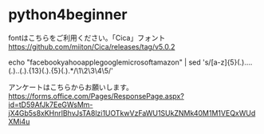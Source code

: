 # python4beginner

fontはこちらをご利用ください。「Cica」フォント
https://github.com/miiton/Cica/releases/tag/v5.0.2


echo "facebookyahooapplegooglemicrosoftamazon" | sed 's/[a-z]\{5\}\(.\)....\(.\)..\(.\).\{13\}\(.\).\{5\}\(.\).*/\1\2\3\4\5/'


アンケートはこちらからお願いします。
https://forms.office.com/Pages/ResponsePage.aspx?id=tD59AfJk7EeGWsMm-jX4Gb5s8xKHnrlBhvJsTA8lzi1UOTkwVzFaWU1SUkZNMk40M1M1VEQxWUdXMi4u